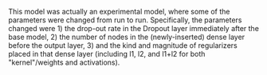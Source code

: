 This model was actually an experimental model, where some of the parameters were changed from run to run.  Specifically, the parameters changed were 1) the drop-out rate in the Dropout layer immediately after the base model, 2) the number of nodes in the (newly-inserted) dense layer before the output layer, 3) and the kind and magnitude of regularizers placed in that dense layer (including l1, l2, and l1+l2 for both "kernel"/weights and activations).

